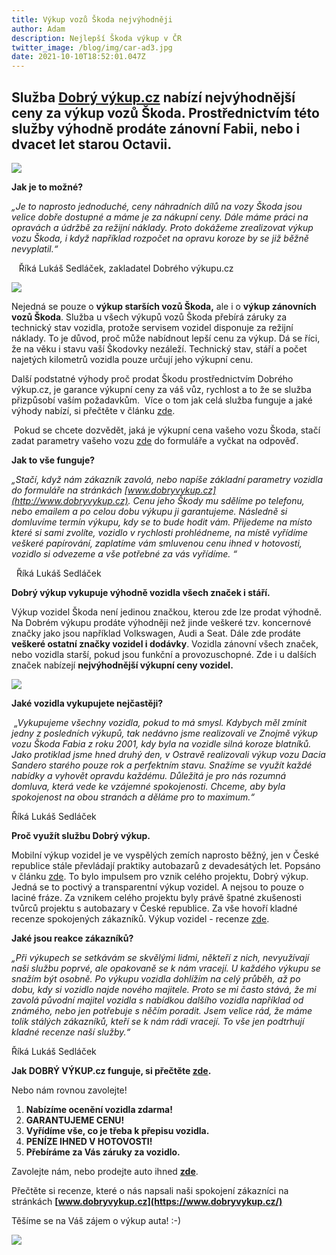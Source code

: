 ```yaml
---
title: Výkup vozů Škoda nejvýhodněji
author: Adam
description: Nejlepší Škoda výkup v ČR
twitter_image: /blog/img/car-ad3.jpg
date: 2021-10-10T18:52:01.047Z
---
```



## Služba [Dobrý výkup.cz](https://www.dobryvykup.cz/) nabízí nejvýhodnější ceny za výkup vozů Škoda. Prostřednictvím této služby výhodně prodáte zánovní Fabii, nebo i dvacet let starou Octavii.

![](/blog/img/skoda-fabia-2000-2007-2.png)

**Jak je to možné?**

*„Je to naprosto jednoduché, ceny náhradních dílů na vozy Škoda jsou velice dobře dostupné a máme je za nákupní ceny. Dále máme práci na opravách a údržbě za režijní náklady. Proto dokážeme zrealizovat výkup vozu Škoda, i když například rozpočet na opravu koroze by se již běžně nevyplatil.“*

   Říká Lukáš Sedláček, zakladatel Dobrého výkupu.cz

![](/blog/img/malé-money.jpg)

Nejedná se pouze o **výkup starších vozů Škoda,** ale i o **výkup zánovních vozů Škoda**. Služba u všech výkupů vozů Škoda přebírá záruky za technický stav vozidla, protože servisem vozidel disponuje za režijní náklady. To je důvod, proč může nabídnout lepší cenu za výkup. Dá se říci, že na věku i stavu vaší Škodovky nezáleží. Technický stav, stáří a počet najetých kilometrů vozidla pouze určují jeho výkupní cenu.

Další podstatné výhody proč prodat Škodu prostřednictvím Dobrého výkup.cz, je garance výkupní ceny za váš vůz, rychlost a to že se služba přizpůsobí vaším požadavkům.  Více o tom jak celá služba funguje a jaké výhody nabízí, si přečtěte v článku [zde](https://www.dobryvykup.cz/blog/2021/06/mobiln%C3%AD-v%C3%BDkup-cesta-jak-nejl%C3%A9pe-prodat-auto).

 Pokud se chcete dozvědět, jaká je výkupní cena vašeho vozu Škoda, stačí zadat parametry vašeho vozu [zde](https://www.dobryvykup.cz/#bottom) do formuláře a vyčkat na odpověď.  

**Jak to vše funguje?**

*„Stačí, když nám zákazník zavolá, nebo napíše základní parametry vozidla do formuláře na stránkách [www.dobryvykup.cz](http://www.dobryvykup.cz). Cenu jeho Škody mu sdělíme po telefonu, nebo emailem a po celou dobu výkupu ji garantujeme. Následně si domluvíme termín výkupu, kdy se to bude hodit vám. Přijedeme na místo které si sami zvolíte, vozidlo v rychlosti prohlédneme, na místě vyřídíme veškeré papírování, zaplatíme vám smluvenou cenu ihned v hotovosti, vozidlo si odvezeme a vše potřebné za vás vyřídíme. “*  

  Říká Lukáš Sedláček

**Dobrý výkup vykupuje výhodně vozidla všech značek i stáří.**

Výkup vozidel Škoda není jedinou značkou, kterou zde lze prodat výhodně. Na Dobrém výkupu prodáte výhodněji než jinde veškeré tzv. koncernové značky jako jsou například Volkswagen, Audi a Seat. Dále zde prodáte **veškeré ostatní značky vozidel i dodávky**. Vozidla zánovní všech značek, nebo vozidla starší, pokud jsou funkční a provozuschopné. Zde i u dalších značek nabízejí **nejvýhodnější výkupní ceny vozidel.**  

![](/blog/img/300x300x100x0_f2152988_01.jpg)

**Jaké vozidla vykupujete nejčastěji?**

 *„Vykupujeme všechny vozidla, pokud to má smysl. Kdybych měl zmínit jedny z posledních výkupů, tak nedávno jsme realizovali ve Znojmě výkup vozu Škoda Fabia z roku 2001, kdy byla na vozidle silná koroze blatníků. Jako protiklad jsme hned druhý den, v Ostravě realizovali výkup vozu Dacia Sandero starého pouze rok a perfektním stavu. Snažíme se využít každé nabídky a vyhovět opravdu každému. Důležitá je pro nás rozumná domluva, která vede ke vzájemné spokojenosti. Chceme, aby byla spokojenost na obou stranách a děláme pro to maximum.“*

Říká Lukáš Sedláček

**Proč využít službu Dobrý výkup.**

Mobilní výkup vozidel je ve vyspělých zemích naprosto běžný, jen v České republice stále převládají praktiky autobazarů z devadesátých let. Popsáno v článku [zde](https://www.dobryvykup.cz/blog/2021/06/jak-na-prodej-auta-autobazary-jedou-st%C3%A1le-v-praktik%C3%A1ch-z-devades%C3%A1tek). To bylo impulsem pro vznik celého projektu, Dobrý výkup. Jedná se to poctivý a transparentní výkup vozidel. A nejsou to pouze o laciné fráze. Za vznikem celého projektu byly právě špatné zkušenosti tvůrců projektu s autobazary v České republice. Za vše hovoří kladné recenze spokojených zákazníků. Výkup vozidel - recenze [zde](https://www.dobryvykup.cz/).

**Jaké jsou reakce zákazníků?**    

*„Při výkupech se setkávám se skvělými lidmi, někteří z nich, nevyužívají naši službu poprvé, ale opakovaně se k nám vracejí. U každého výkupu se snažím být osobně. Po výkupu vozidla dohlížím na celý průběh, až po dobu, kdy si vozidlo najde nového majitele. Proto se mi často stává, že mi zavolá původní majitel vozidla s nabídkou dalšího vozidla například od známého, nebo jen potřebuje s něčím poradit. Jsem velice rád, že máme tolik stálých zákazníků, kteří se k nám rádi vracejí. To vše jen podtrhují kladné recenze naší služby.“*

Říká Lukáš Sedláček

**Jak DOBRÝ VÝKUP.cz funguje, si přečtěte [zde](https://www.dobryvykup.cz/blog/2021/06/mobiln%C3%AD-v%C3%BDkup-cesta-jak-nejl%C3%A9pe-prodat-auto).**

Nebo nám rovnou zavolejte!

1. **Nabízíme ocenění vozidla zdarma!**
2. **GARANTUJEME CENU!**
3. **Vyřídíme vše, co je třeba k přepisu vozidla.**
4. **PENÍZE IHNED V HOTOVOSTI!**
5. **Přebíráme za Vás záruky za vozidlo.**

Zavolejte nám, nebo prodejte auto ihned **[zde](https://www.dobryvykup.cz/#bottom)**.

Přečtěte si recenze, které o nás napsali naši spokojení zákazníci na stránkách **[www.dobryvykup.cz](https://www.dobryvykup.cz/)**

Těšíme se na Váš zájem o výkup auta! :-)

![](/blog/img/car-ad3.jpg)